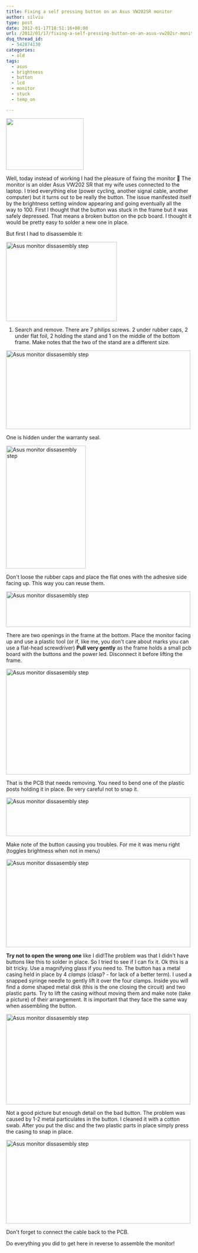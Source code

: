 ```yaml
---
title: Fixing a self pressing button on an Asus VW202SR monitor
author: silviu
type: post
date: 2012-01-17T18:51:16+00:00
url: /2012/01/17/fixing-a-self-pressing-button-on-an-asus-vw202sr-monitor/
dsq_thread_id:
  - 542874130
categories:
  - old
tags:
  - asus
  - brightness
  - button
  - lcd
  - monitor
  - stuck
  - temp_on

---
```

[<img decoding="async" loading="lazy" class="alignleft  wp-image-2016" title="Broken button Asus Monitor showing Brightness menu" src="http://blog.silviuvulcan.ro/wp-content/uploads/sites/2/2012/01/IMG_0379-300x200.jpg" alt="" width="210" height="140" />][1]

Well, today instead of working I had the pleasure of fixing the monitor 🙂 The monitor is an older Asus VW202 SR that my wife uses connected to the laptop. I tried everything else (power cycling, another signal cable, another computer) but it turns out to be really the button. The issue manifested itself by the brightness setting window appearing and going eventually all the way to 100. First I thought that the button was stuck in the frame but it was safely depressed. That means a broken button on the pcb board. I thought it would be pretty easy to solder a new one in place.

<!--more-->

But first I had to disassemble it:

[<img decoding="async" loading="lazy" class="alignnone wp-image-2007 size-medium" title="Asus monitor dissasembly step" src="http://blog.silviuvulcan.ro/wp-content/uploads/sites/2/2012/01/IMG_0366_v1-300x215.jpg" alt="Asus monitor dissasembly step" width="300" height="215" />][2]

1. Search and remove. There are 7 philips screws. 2 under rubber caps, 2 under flat foil, 2 holding the stand and 1 on the middle of the bottom frame. Make notes that the two of the stand are a different size.

[<img decoding="async" loading="lazy" class="alignnone size-500 wp-image-2008" title="Asus monitor dissasembly step" src="http://blog.silviuvulcan.ro/wp-content/uploads/sites/2/2012/01/IMG_0368_v1-500x213.jpg" alt="Asus monitor dissasembly step" width="500" height="213" />][3]

One is hidden under the warranty seal.

[<img decoding="async" loading="lazy" class="aligncenter" title="Asus monitor dissasembly step" src="http://blog.silviuvulcan.ro/wp-content/uploads/sites/2/2012/01/IMG_0369_v1.jpg" alt="Asus monitor dissasembly step" width="216" height="333" />][4]

Don't loose the rubber caps and place the flat ones with the adhesive side facing up. This way you can reuse them.

[<img decoding="async" loading="lazy" title="Asus monitor dissasembly step" src="http://blog.silviuvulcan.ro/wp-content/uploads/sites/2/2012/01/IMG_0371_v1-500x96.jpg" alt="Asus monitor dissasembly step" width="500" height="96" />][5]

There are two openings in the frame at the bottom. Place the monitor facing up and use a plastic tool (or if, like me, you don't care about marks you can use a flat-head screwdriver) **Pull very gently** as the frame holds a small pcb board with the buttons and the power led. Disconnect it before lifting the frame.

[<img decoding="async" loading="lazy" title="Asus monitor dissasembly step" src="http://blog.silviuvulcan.ro/wp-content/uploads/sites/2/2012/01/IMG_0372_v1.jpg" alt="Asus monitor dissasembly step" width="500" height="287" />][6]

That is the PCB that needs removing. You need to bend one of the plastic posts holding it in place. Be very careful not to snap it.

[<img decoding="async" loading="lazy" title="Asus monitor dissasembly step" src="http://blog.silviuvulcan.ro/wp-content/uploads/sites/2/2012/01/IMG_0373_v1.jpg" alt="Asus monitor dissasembly step" width="500" height="105" />][7]

Make note of the button causing you troubles. For me it was menu right (toggles brightness when not in menu)

[<img decoding="async" loading="lazy" title="Asus monitor dissasembly step" src="http://blog.silviuvulcan.ro/wp-content/uploads/sites/2/2012/01/IMG_0375_v1-500x239.jpg" alt="Asus monitor dissasembly step" width="500" height="239" />][8]

**Try not to open the wrong one** like I did!The problem was that I didn't have buttons like this to solder in place. So I tried to see if I can fix it. Ok this is a bit tricky. Use a magnifying glass if you need to. The button has a metal casing held in place by 4 _clamps_ (clasp? - for lack of a better term). I used a snapped syringe needle to gently lift it over the four clamps. Inside you will find a dome shaped metal disk (this is the one closing the circuit) and two plastic parts. Try to lift the casing without moving them and make note (take a picture) of their arrangement. It is important that they face the same way when assembling the button.

[<img decoding="async" loading="lazy" title="Asus monitor dissasembly step" src="http://blog.silviuvulcan.ro/wp-content/uploads/sites/2/2012/01/IMG_0376_v1-500x245.jpg" alt="Asus monitor dissasembly step" width="500" height="245" />][9]

Not a good picture but enough detail on the bad button. The problem was caused by 1-2 metal particulates in the button. I cleaned it with a cotton swab. After you put the disc and the two plastic parts in place simply press the casing to snap in place.

 

 

[<img decoding="async" loading="lazy" title="Asus monitor dissasembly step" src="http://blog.silviuvulcan.ro/wp-content/uploads/sites/2/2012/01/IMG_0377_v1-500x227.jpg" alt="Asus monitor dissasembly step" width="500" height="227" />][10]

Don't forget to connect the cable back to the PCB.

Do everything you did to get here in reverse to assemble the monitor!

 [1]: http://blog.silviuvulcan.ro/wp-content/uploads/sites/2/2012/01/IMG_0379.jpg
 [2]: http://blog.silviuvulcan.ro/wp-content/uploads/sites/2/2012/01/IMG_0366_v1.jpg
 [3]: http://blog.silviuvulcan.ro/wp-content/uploads/sites/2/2012/01/IMG_0368_v1.jpg
 [4]: http://blog.silviuvulcan.ro/wp-content/uploads/sites/2/2012/01/IMG_0369_v1.jpg
 [5]: http://blog.silviuvulcan.ro/wp-content/uploads/sites/2/2012/01/IMG_0371_v1.jpg
 [6]: http://blog.silviuvulcan.ro/wp-content/uploads/sites/2/2012/01/IMG_0372_v1.jpg
 [7]: http://blog.silviuvulcan.ro/wp-content/uploads/sites/2/2012/01/IMG_0373_v1.jpg
 [8]: http://blog.silviuvulcan.ro/wp-content/uploads/sites/2/2012/01/IMG_0375_v1.jpg
 [9]: http://blog.silviuvulcan.ro/wp-content/uploads/sites/2/2012/01/IMG_0376_v1.jpg
 [10]: http://blog.silviuvulcan.ro/wp-content/uploads/sites/2/2012/01/IMG_0377_v1.jpg